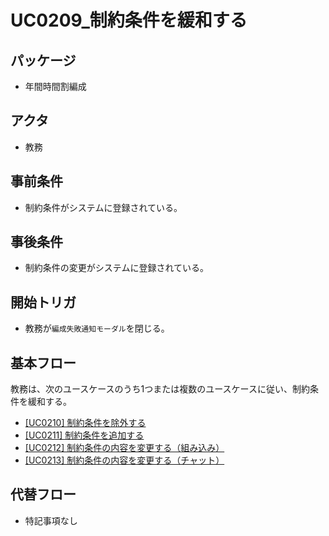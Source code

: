 # UC0209_制約条件を緩和する

## パッケージ
- 年間時間割編成

## アクタ
- 教務

## 事前条件
- 制約条件がシステムに登録されている。

## 事後条件
- 制約条件の変更がシステムに登録されている。

## 開始トリガ
- 教務が`編成失敗通知モーダル`を閉じる。

## 基本フロー
教務は、次のユースケースのうち1つまたは複数のユースケースに従い、制約条件を緩和する。
- [\[UC0210\] 制約条件を除外する]()
- [\[UC0211\] 制約条件を追加する]()
- [\[UC0212\] 制約条件の内容を変更する（組み込み）]()
- [\[UC0213\] 制約条件の内容を変更する（チャット）]()

## 代替フロー
- 特記事項なし